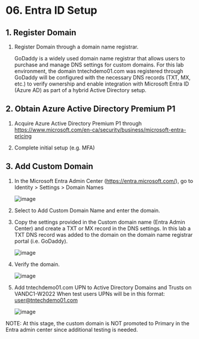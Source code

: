 # 06. Entra ID Setup

## 1. Register Domain

1. Register Domain through a domain name registrar.

   GoDaddy is a widely used domain name registrar that allows users to purchase and manage DNS settings for custom domains. For this lab environment, the domain tntechdemo01.com was registered through GoDaddy will be     configured with the necessary DNS records (TXT, MX, etc.) to verify ownership and enable integration with Microsoft Entra ID (Azure AD) as part of a hybrid Active Directory setup.

## 2. Obtain Azure Active Directory Premium P1 

1. Acquire Azure Active Directory Premium P1 through https://www.microsoft.com/en-ca/security/business/microsoft-entra-pricing

2. Complete initial setup (e.g. MFA)

## 3. Add Custom Domain

1. In the Microsoft Entra Admin Center (https://entra.microsoft.com/), go to Identity > Settings > Domain Names

   ![image](https://github.com/user-attachments/assets/785df1bf-6261-44a8-8ec2-0d300f95185b)

2. Select to Add Custom Domain Name and enter the domain.

3. Copy the settings provided in the Custom domain name (Entra Admin Center) and create a TXT or MX record in the DNS settings.  In this lab a TXT DNS record was added to the domain on the domain name registrar portal (i.e. GoDaddy).

   ![image](https://github.com/user-attachments/assets/50511110-46c9-40d7-b312-7aed0babf235)

4. Verify the domain.

   ![image](https://github.com/user-attachments/assets/c90b88dd-bf44-4352-9781-50c212ad5386)

5. Add tntechdemo01.com UPN to Active Directory Domains and Trusts on VANDC1-W2022
   When test users UPNs will be in this format: user@tntechdemo01.com
   
   ![image](https://github.com/user-attachments/assets/cb8a34bf-4283-4b00-b4de-9c00cdbb8365)

NOTE: At this stage, the custom domain is NOT promoted to Primary in the Entra admin center since additional testing is needed.
